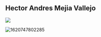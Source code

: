 ## Hector Andres Mejia Vallejo

<img src="https://user-images.githubusercontent.com/41920808/134074497-da4e3cc1-c71d-4c94-9fd9-5b63ac25164e.jpg">

![1620747802285](https://user-images.githubusercontent.com/41920808/134074497-da4e3cc1-c71d-4c94-9fd9-5b63ac25164e.jpg)


